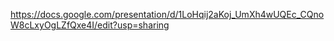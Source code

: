 https://docs.google.com/presentation/d/1LoHqij2aKoj_UmXh4wUQEc_CQnoW8cLxyOgLZfQxe4I/edit?usp=sharing
